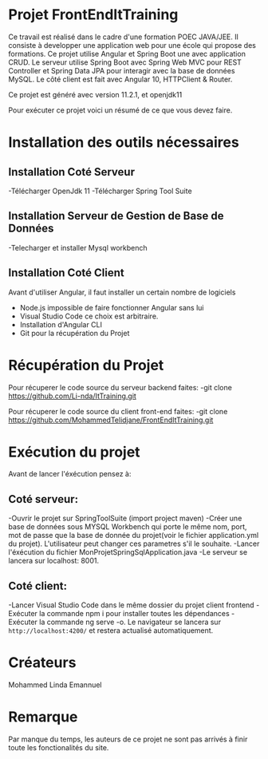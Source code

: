 # Projet FrontEndItTraining

Ce travail est réalisé dans le cadre d'une formation POEC JAVA/JEE. Il consiste à developper une application web pour une école qui propose des formations.
Ce projet utilise Angular et Spring Boot une avec application CRUD.
Le serveur  utilise Spring Boot avec Spring Web MVC pour REST Controller et Spring Data JPA pour interagir avec la base de données MySQL. Le côté client est fait avec Angular 10, HTTPClient & Router.

Ce projet est généré avec version 11.2.1, et openjdk11

Pour exécuter ce projet voici un résumé de ce que vous devez faire.

# Installation des outils nécessaires
## Installation Coté Serveur
-Télécharger OpenJdk 11
-Télécharger Spring Tool Suite
## Installation Serveur de Gestion de Base de Données
-Telecharger et installer Mysql  workbench
## Installation Coté Client
Avant d'utiliser Angular, il faut installer un certain nombre de logiciels
- Node.js impossible de faire fonctionner Angular sans lui
- Visual Studio Code ce choix est arbitraire.
- Installation d'Angular CLI
- Git pour la récupération du Projet
# Récupération du Projet
Pour récuperer le  code source du serveur backend faites:
-git clone https://github.com/Li-nda/ItTraining.git 

Pour récuperer le  code source du client front-end faites:
-git clone https://github.com/MohammedTelidjane/FrontEndItTraining.git

# Exécution du projet
Avant de lancer l'éxécution pensez à:
## Coté serveur:
-Ouvrir le projet sur SpringToolSuite (import project maven)
-Créer une base de données sous MYSQL Workbench qui porte le même nom, port, mot de passe que la base de donnée du projet(voir le fichier application.yml du projet). L'utilisateur peut changer ces parametres s'il le souhaite.
-Lancer l'éxécution du fichier MonProjetSpringSqlApplication.java
-Le serveur se lancera sur localhost: 8001.

## Coté client:
-Lancer Visual Studio Code dans le même dossier du projet client frontend
-Exécuter la commande npm i pour installer toutes les dépendances
-Exécuter la commande ng serve -o. Le navigateur se lancera sur `http://localhost:4200/` et restera actualisé automatiquement.

# Créateurs
Mohammed
Linda
Emannuel

# Remarque
Par manque du temps, les auteurs de ce projet ne sont pas arrivés à finir toute les fonctionalités du site.
